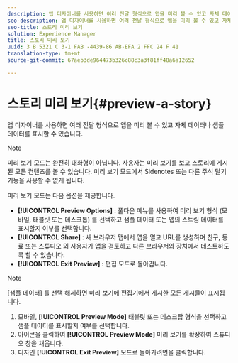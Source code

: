 ```yaml
---
description: 앱 디자이너를 사용하면 여러 전달 형식으로 앱을 미리 볼 수 있고 자체 데이터나 샘플 데이터를 표시할 수 있습니다.
seo-description: 앱 디자이너를 사용하면 여러 전달 형식으로 앱을 미리 볼 수 있고 자체 데이터나 샘플 데이터를 표시할 수 있습니다.
seo-title: 스토리 미리 보기
solution: Experience Manager
title: 스토리 미리 보기
uuid: 3 B 5321 C 3-1 FAB -4439-86 AB-EFA 2 FFC 24 F 41
translation-type: tm+mt
source-git-commit: 67aeb3de964473b326c88c3a3f81ff48a6a12652

---
```



# 스토리 미리 보기{#preview-a-story}

앱 디자이너를 사용하면 여러 전달 형식으로 앱을 미리 볼 수 있고 자체 데이터나 샘플 데이터를 표시할 수 있습니다.

>[!NOTE]
>
>미리 보기 모드는 완전히 대화형이 아닙니다. 사용자는 미리 보기를 보고 스토리에 게시된 모든 컨텐츠를 볼 수 있습니다. 미리 보기 모드에서 Sidenotes 또는 다른 주석 달기 기능을 사용할 수 없게 됩니다.

미리 보기 모드는 다음 옵션을 제공합니다.

* **[!UICONTROL Preview Options]** : 풀다운 메뉴를 사용하여 미리 보기 형식 (모바일, 태블릿 또는 데스크톱) 를 선택하고 샘플 데이터 또는 앱의 스트림 데이터를 표시할지 여부를 선택합니다.
* **[!UICONTROL Share]** : 새 브라우저 탭에서 앱을 열고 URL를 생성하며 친구, 동료 또는 스튜디오 외 사용자가 앱을 검토하고 다른 브라우저와 장치에서 테스트하도록 할 수 있습니다.
* **[!UICONTROL Exit Preview]** : 편집 모드로 돌아갑니다.

>[!NOTE]
>
>[샘플 데이터] 를 선택 해제하면 미리 보기에 편집기에서 게시한 모든 게시물이 표시됩니다.

1. 모바일, **[!UICONTROL Preview Mode]** 태블릿 또는 데스크탑 형식을 선택하고 샘플 데이터를 표시할지 여부를 선택합니다.
1. 아이콘을 클릭하여 **[!UICONTROL Preview Mode]** 미리 보기를 확장하여 스튜디오 창을 채웁니다.
1. 디자인 **[!UICONTROL Exit Preview]** 모드로 돌아가려면을 클릭합니다.
